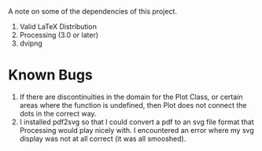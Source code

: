 A note on some of the dependencies of this project. 

1. Valid LaTeX Distribution
2. Processing (3.0 or later)
3. dvipng


# Known Bugs

1. If there are discontinuities in the domain for the Plot Class, or certain areas where the function is undefined, then Plot does not connect the dots in the correct way. 
2. I installed pdf2svg so that I could convert a pdf to an svg file format that Processing would play nicely with. I encountered an error where my svg display was not at all correct (it was all smooshed). 

